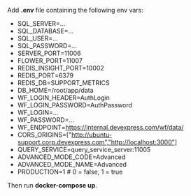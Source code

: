 Add **.env** file containing the following env vars:
- SQL_SERVER=...
- SQL_DATABASE=...
- SQL_USER=...
- SQL_PASSWORD=...
- SERVER_PORT=11006
- FLOWER_PORT=11007
- REDIS_INSIGHT_PORT=10002
- REDIS_PORT=6379
- REDIS_DB=SUPPORT_METRICS
- DB_HOME=/root/app/data
- WF_LOGIN_HEADER=AuthLogin
- WF_LOGIN_PASSWORD=AuthPassword
- WF_LOGIN=...
- WF_PASSWORD=...
- WF_ENDPOINT=https://internal.devexpress.com/wf/data/
- CORS_ORIGINS=["http://ubuntu-support.corp.devexpress.com","http://localhost:3000"]
- QUERY_SERVICE=query_service_server:11005
- ADVANCED_MODE_CODE=Advanced
- ADVANCED_MODE_NAME=Advanced
- PRODUCTION=1 # 0 = false, 1 = true

Then run <b>docker-compose up</b>.